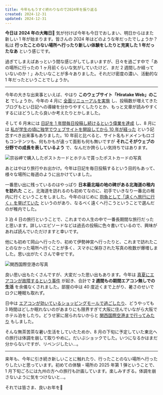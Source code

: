 ```yaml
---
title: 今年ももうすぐ終わりなので2024年を振り返る
created: 2024-12-31
updated: 2024-12-31
---
```


**今日は 2024 年の大晦日🔔** 気が付けば今年も今日でおしまい、明日からはまた新しい 1 年が始まります。皆さんの 2024 年はどのような年だったでしょうか？私は **行ったことのない場所へ行ったり新しい体験をしたりと充実した 1 年だったなあ** という感じです。

過ぎてしまえばあっという間な感じがしてしまいますが、日々を過ごす中で「あの場所に行ったの 1 ヶ月前くらいな気がしていたけど、まだ 2 週間しか経っていないのか！」みたいなことが多々ありました。それだけ密度の濃い、活動的な 1 年だったということでしょうか。

---

今年の大きな出来事といえば、やはり **このウェブサイト「Hiratake Web」のこと** でしょうか。今年の 4 月に [全面リニューアルを実施](/blog/20240407/) し、投稿数が増えてきたブログもとい日記への導線を分かりやすくしたりとか、もっと文章が読みやすくするにはどうしたら良いか考えたりとかしました。

そして 6 月末には [日記を 1 年間毎日投稿し続けるという偉業を達成](/blog/20240630/) し、8 月には [私が学生の頃に独学でウェブサイトを開設してから 10 年が経った](/blog/20240801/) という記念すべき出来事もありました。10 年前と比べると、サイト名もドメインもロゴもコンテンツも、何もかもが違って面影も何も無いですが **それこそがウェブの分野での成長を表しているよう** で、なんだか誇らしい気持ちではあります。

![宗谷岬で購入したポストカードとホテルで貰ったポストカードの写真](6c80b6dc-caa2-4b3c-bc33-588931f56400)

あとはやはり旅行やお出かけ。今年は日記を毎日投稿するという目的もあって、様々な場所に毎週のように出かけていました。

一番思い出に残っているのはやっぱり **日本最北端の地の碑がある北海道の稚内を訪れた** こと。北海道を訪れるのも初めてなのに、初手でいきなり一番北の稚内に行くということをしました。今年のはじめに [抱負として「遠くへ旅行に行く」を挙げていた](/blog/20240112/) というのがあり、なるべく遠くへ行こうということで選んだのが稚内でした。

3 泊 4 日の旅行ということで、これまでの人生の中で一番長期間な旅行だったと思います。詳しいエピソードなどは過去の投稿に色々書いているので、興味があれば読んでいただけますと幸いです。

他にも初めて岡山へ行ったり、初めて伊勢神宮へ行ったりと、これまで訪れたことのなかった場所へ行くことが多く、スマホに保存された写真の枚数が爆増しました。思い出がたくさんで幸せです。

![関西国際空港の写真](85751956-ec1d-46f4-5a1f-75fced8a2d00)

良い思い出もたくさんですが、大変だった思い出もあります。今年は [真夏にエアコンが故障するという事件](/blog/20240812/) が起き、合計で **2 週間もの期間エアコン無しでの生活** を余儀なくされました。部屋の中は 40 度近くまで上がり、暑さのせいでロクに睡眠も取れず。

日中は [エアコンが効いているショッピングモールで過ごしたり](/blog/20240814/)、どうやっても 3 時間ほどしか眠れないのがあまりにも限界すぎて大阪に住んでいながら大阪でホテル泊をしたり。どうせ家に居られないからと [関西国際空港まで行ってみたり](/blog/20240819/) もしました。

そんな無茶苦茶な暑い生活をしていたためか、8 月の下旬に予定していた東北への旅行は体調を崩して取りやめに。だいぶショックでした。いつになるかはまだ分からないですが、リベンジしたい…。

---

来年も、今年に引き続き新しいことに触れたり、行ったことのない場所へ行ったりしたいと思っています。初めての体験・場所の 2025 年第 1 弾ということで、1 月下旬ごろには九州の方への旅行も計画しています。楽しみすぎる。体調を崩さないように気をつけないと…。

それでは皆さま、良いお年を👋
